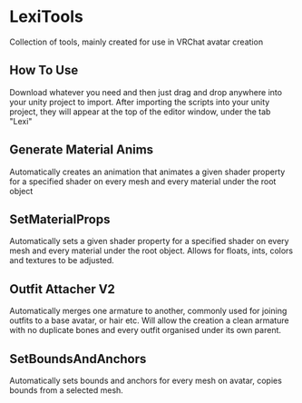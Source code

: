 # LexiTools
Collection of tools, mainly created for use in VRChat avatar creation

## How To Use
Download whatever you need and then just drag and drop anywhere into your unity project to import. After importing the scripts into your unity project, they will appear at the top of the editor window, under the tab "Lexi"

## Generate Material Anims
Automatically creates an animation that animates a given shader property for a specified shader on every mesh and every material under the root object

## SetMaterialProps
Automatically sets a given shader property for a specified shader on every mesh and every material under the root object. Allows for floats, ints, colors and textures to be adjusted.

## Outfit Attacher V2
Automatically merges one armature to another, commonly used for joining outfits to a base avatar, or hair etc. Will allow the creation a clean armature with no duplicate bones and every outfit organised under its own parent.

## SetBoundsAndAnchors
Automatically sets bounds and anchors for every mesh on avatar, copies bounds from a selected mesh.
